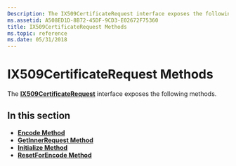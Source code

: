 ```yaml
---
Description: The IX509CertificateRequest interface exposes the following methods.
ms.assetid: A508ED1D-8B72-45DF-9CD3-E02672F75360
title: IX509CertificateRequest Methods
ms.topic: reference
ms.date: 05/31/2018
---
```


# IX509CertificateRequest Methods

The [**IX509CertificateRequest**](/windows/desktop/api/CertEnroll/nn-certenroll-ix509certificaterequest) interface exposes the following methods.

## In this section

-   [**Encode Method**](/windows/desktop/api/CertEnroll/nf-certenroll-ix509certificaterequest-encode)
-   [**GetInnerRequest Method**](/windows/desktop/api/CertEnroll/nf-certenroll-ix509certificaterequest-getinnerrequest)
-   [**Initialize Method**](/windows/desktop/api/CertEnroll/nf-certenroll-ix509certificaterequest-initialize)
-   [**ResetForEncode Method**](/windows/desktop/api/CertEnroll/nf-certenroll-ix509certificaterequest-resetforencode)

 

 



